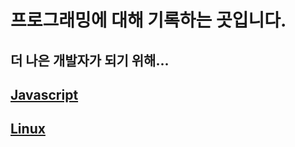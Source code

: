 # 프로그래밍에 대해 기록하는 곳입니다.

## 더 나은 개발자가 되기 위해...

## [Javascript](/javascript/introduction.md)
## [Linux](/linux/introduction.md)